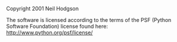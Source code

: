 Copyright 2001 Neil Hodgson

The software is licensed according to the terms of the PSF (Python Software Foundation) license found here: http://www.python.org/psf/license/